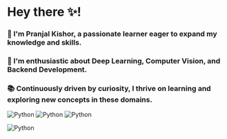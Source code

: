 # Hey there ✨! 

<h3>🌟 I'm Pranjal Kishor, a passionate learner eager to expand my knowledge and skills. </h3>
<h3>🚀 I'm enthusiastic about Deep Learning, Computer Vision, and Backend Development. </h3>
<h3>📚 Continuously driven by curiosity, I thrive on learning and exploring new concepts in these domains. </h3>

![Python](https://simpleicons.org/icons/python.svg)
![Python](https://simpleicons.org/icons/python.svg)
![Python](https://simpleicons.org/icons/python.svg)

![Python](https://simpleicons.org/icons/python.svg)






